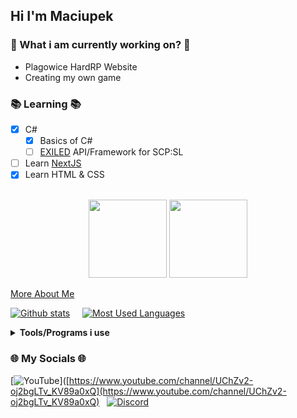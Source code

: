 ## Hi I'm **Maciupek** 

### 🔧 What i am currently working on? 🔧
- Plagowice HardRP Website
- Creating my own game

### 📚 Learning 📚
- [x] C#
  - [x] Basics of C#
  - [ ] [EXILED](https://www.spigotmc.org/) API/Framework for SCP:SL
- [ ] Learn [NextJS](https://nextjs.org)
- [x] Learn HTML & CSS
<br>

<div align="center">
  <img src="https://user-images.githubusercontent.com/109609413/190855429-54c2802d-c2e7-4752-91a9-31d1939f29ff.jpg" width="125"/>
  <img src="https://user-images.githubusercontent.com/109609413/190855532-24b8de30-a7b0-4ada-a5a3-59555a6c08f5.png" width="125"/>
</div>

[More About Me](README.md#toolsprograms-i-use)

[![Github stats](https://github-readme-stats.vercel.app/api?username=Maciupek&theme=radical)](https://github.com/anuraghazra/github-readme-stats) &nbsp;&nbsp;&nbsp; [![Most Used Languages](https://github-readme-stats.vercel.app/api/top-langs/?username=Maciupek&theme=radical)](https://github.com/anuraghazra/github-readme-stats)



**<details><summary>Tools/Programs i use</summary>**
- Text Editor: [Visual Studio Code](https://code.visualstudio.com/)
</details>

### 🌐 My Socials 🌐

[![YouTube](https://icons.iconarchive.com/icons/papirus-team/papirus-apps/48/youtube-icon.png)]([https://www.youtube.com/channel/UChZv2-oj2bgLTv_KV89a0xQ](https://www.youtube.com/channel/UChZv2-oj2bgLTv_KV89a0xQ) &nbsp;
[![Discord](https://icons.iconarchive.com/icons/papirus-team/papirus-apps/48/discord-icon.png)](https://discordapp.com/users/630447695559131156) &nbsp;
